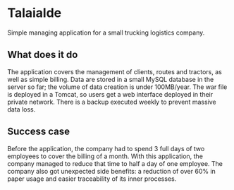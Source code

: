 # Talaialde

Simple managing application for a small trucking logistics company.

## What does it do
The application covers the management of clients, routes and tractors, as well as simple billing.
Data are stored in a small MySQL database in the server so far; the volume of data creation is under 100MB/year.
The war file is deployed in a Tomcat, so users get a web interface deployed in their private network.
There is a backup executed weekly to prevent massive data loss.

## Success case
Before the application, the company had to spend 3 full days of two employees to cover the billing of a month.
With this application, the company managed to reduce that time to half a day of one employee.
The company also got unexpected side benefits: a reduction of over 60% in paper usage and easier traceability of its inner processes.
